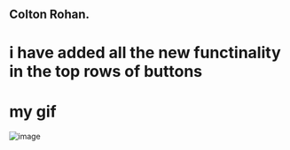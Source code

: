 ## Colton Rohan.

# i have added all the new functinality in the top rows of buttons

# my gif

![image](https://i.imgur.com/IVqgzvd.gif)
